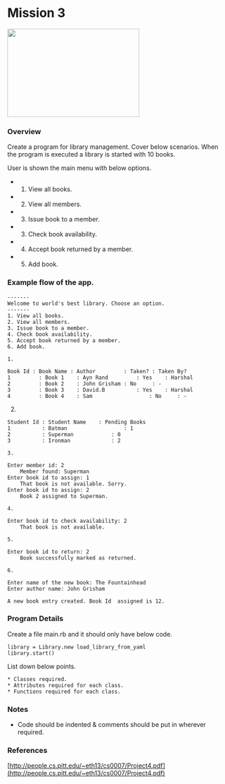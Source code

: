 # Mission 3

<img src="http://www.ais.up.ac.za/human/books3.gif" width="300px" height="200px" />

### Overview

Create a program for library management. Cover below scenarios. When the program is executed a library is started with 10 books.

User is shown the main menu with below options.

* 1. View all books.
* 2. View all members.
* 3. Issue book to a member.
* 3. Check book availability.
* 4. Accept book returned by a member.
* 5. Add book.

### Example flow of the app.

	-------
	Welcome to world's best library. Choose an option.
	-------
	1. View all books.
	2. View all members.
	3. Issue book to a member.
	4. Check book availability.
	5. Accept book returned by a member.
	6. Add book.

	1.

	Book Id : Book Name : Author   		 : Taken? : Taken By?
	1 		  : Book 1    : Ayn Rand 		 : Yes    : Harshal
	2 		  : Book 2    : John Grisham : No     : -
	3 		  : Book 3    : David.B			 : Yes    : Harshal
	4 		  : Book 4    : Sam					 : No     : -
  
  2.

	Student Id : Student Name    : Pending Books
	1          : Batman  				 : 1
	2          : Superman  			 : 0
	3          : Ironman  			 : 2

	3.

	Enter member id: 2
		Member found: Superman
	Enter book id to assign: 1
		That book is not available. Sorry.
	Enter book id to assign: 2
		Book 2 assigned to Superman.

	4.

	Enter book id to check availability: 2
		That book is not available.

	5.

	Enter book id to return: 2
		Book successfully marked as returned.

	6.

	Enter name of the new book: The Fountainhead
	Enter author name: John Grisham

	A new book entry created. Book Id  assigned is 12.

### Program Details

Create a file main.rb and it should only have below code.

	library = Library.new load_library_from_yaml
	library.start()

List down below points.

	* Classes required.
	* Attributes required for each class.
	* Functions required for each class.

### Notes

* Code should be indented & comments should be put in wherever required.

### References

[http://people.cs.pitt.edu/~eth13/cs0007/Project4.pdf](http://people.cs.pitt.edu/~eth13/cs0007/Project4.pdf)